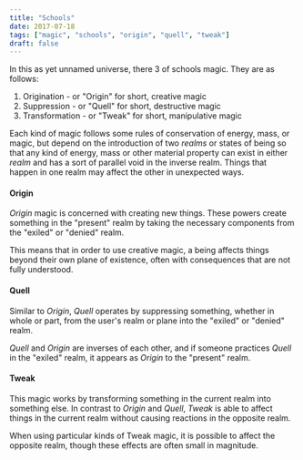 ```yaml
---
title: "Schools"
date: 2017-07-18
tags: ["magic", "schools", "origin", "quell", "tweak"]
draft: false
---
```


In this as yet unnamed universe, there 3 of schools magic. They are as follows:

1. Origination - or "Origin" for short, creative magic
2. Suppression - or "Quell" for short, destructive magic
3. Transformation - or "Tweak" for short, manipulative magic

Each kind of magic follows some rules of conservation of energy, mass, or magic, but depend on the introduction of two *realms* or states of being so that any kind of energy, mass or other material property can exist in either *realm* and has a sort of parallel void in the inverse realm. Things that happen in one realm may affect the other in unexpected ways.

#### Origin
*Origin* magic is concerned with creating new things. These powers create something in the "present" realm by taking the necessary components from the "exiled" or "denied" realm. 

This means that in order to use creative magic, a being affects things beyond their own plane of existence, often with consequences that are not fully understood.

#### Quell
Similar to *Origin*, *Quell* operates by suppressing something, whether in whole or part, from the user's realm or plane into the "exiled" or "denied" realm.

*Quell* and *Origin* are inverses of each other, and if someone practices *Quell* in the "exiled" realm, it appears as *Origin* to the "present" realm.

#### Tweak
This magic works by transforming something in the current realm into something else. In contrast to *Origin* and *Quell*, *Tweak* is able to affect things in the current realm without causing reactions in the opposite realm.

When using particular kinds of Tweak magic, it is possible to affect the opposite realm, though these effects are often small in magnitude.

